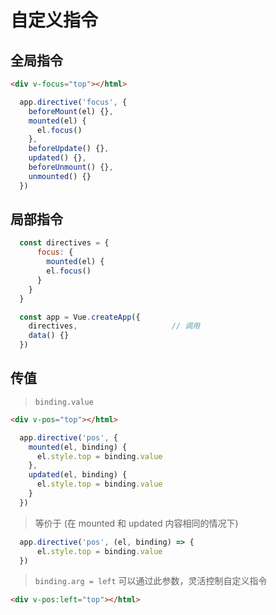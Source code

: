 # 自定义指令

## 全局指令
```html
<div v-focus="top"></html>
```
```js
  app.directive('focus', {
    beforeMount(el) {},
    mounted(el) {
      el.focus()
    },
    beforeUpdate() {},
    updated() {},
    beforeUnmount() {},
    unmounted() {}
  })
``` 

## 局部指令
```js
  const directives = {
      focus: {
        mounted(el) {
        el.focus()
      }
    }
  }

  const app = Vue.createApp({
    directives,                     // 调用
    data() {}
  })
```

## 传值
> `binding.value`

```html
<div v-pos="top"></html>
```
```js
  app.directive('pos', {
    mounted(el, binding) {
      el.style.top = binding.value
    },
    updated(el, binding) {
      el.style.top = binding.value
    }
  })

```
> 等价于 (在 mounted 和 updated 内容相同的情况下)
```js
  app.directive('pos', (el, binding) => {
      el.style.top = binding.value
  })

```

> `binding.arg = left`
> 可以通过此参数，灵活控制自定义指令
```html
<div v-pos:left="top"></html>
```
